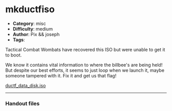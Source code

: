 mkductfiso
======================

- **Category**: misc
- **Difficulty**: medium
- **Author**: Pix && joseph
- **Tags**: 

Tactical Combat Wombats have recovered this ISO but were unable to get it to boot.

We know it contains vital information to where the billbee's are being held! But despite our best efforts, it seems to just loop when we launch it, maybe someone tampered with it. Fix it and get us that flag!

[ductf_data_disk.iso](https://bigfiles.duc.tf/2024/mkductfiso/ductf_data_disk.iso)

---

### Handout files


